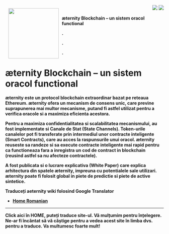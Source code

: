 <a href="http://www.aeternity.com/"><img width="160px" src="https://github.com/aeternity/wiki/blob/master/images/Aeternity-logo.png" align="left" hspace="10" vspace="10"></a>

<p align = right><a target="_blank" href="https://twitter.com/intent/tweet?original_referer=https%3A%2F%2Fabout.twitter.com%2Fresources%2Fbuttons&text=Aeternity:%20scalable%20smart%20contracts%20interfacing%20with%20real%20world%20data&tw_p=tweetbutton&url=http%3A%2F%2Fwww.aeternity.com%2F&via=aetrnty"><img src="http://s30.postimg.org/j2q6ql27h/Tweet.png"></a>
<a target="_blank" href="https://twitter.com/aetrnty"> <img src="https://s24.postimg.org/4xcf9j8xh/Follow-_Twitter.jpg?2"></a>
</p>
<b>æternity Blockchain – un sistem oracol functional<p>

.

.

.

# æternity Blockchain – un sistem oracol functional

æternity este un protocol blockchain extraordinar bazat pe reteaua
Ethereum. æternity ofera un mecanism de consens unic, care previne
suprapunerea mai multor mecanisme, putand fi astfel utilizat pentru a
verifica oracole si a maximiza eficienta acestora.

Pentru a maximiza confidentialitatea si scalabilitatea mecanismului, au
fost implementate si Canale de Stat (State Channels). Token-urile
canalelor pot fi transferate prin intermediul unor contracte inteligente
(Smart Contracts), care au acces la raspunsurile unui oracol. æternity
reuseste sa randeze si sa execute contracte inteligente mai rapid pentru
ca functioneaza fara a inregistra un cod de contract in blockchain
(reusind astfel sa nu afecteze contractele).

A fost publicata si o lucrare explicativa (White Paper) care explica
arhitectura din spatele æternity, impreuna cu potentialele sale
utilizari. æternity poate fi folosit global in piete de predictie si
piete de active sintetice. 

**Traduceți aeternity wiki folosind Google Translator**
* [Home Romanian](https://translate.google.com/translate?sl=en&tl=ro&u=https://github.com/aeternity/wiki/wiki/)

***
Click aici în HOME, puteți traduce site-ul. Vă mulțumim pentru înțelegere. Ne-ar fi încântat să vă câștige pentru a vedea acest site în limba dvs. pentru a traduce. Va multumesc foarte mult!